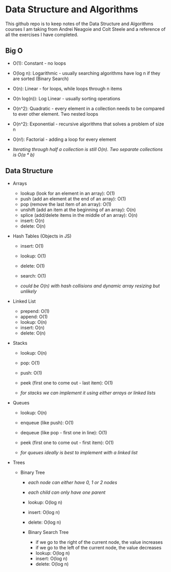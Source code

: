 # Data Structure and Algorithms

This github repo is to keep notes of the Data Structure and Algorithms courses I am taking from Andrei Neagoie and Colt Steele and a reference of all the exercises I have completed.

## Big O

- O(1): Constant - no loops
- O(log n): Logarithmic - usually searching algorithms have log n if they are sorted (Binary Search)
- O(n): Linear - for loops, while loops through n items
- O(n log(n)): Log Linear - usually sorting operations
- O(n^2): Quadratic - every element in a collection needs to be compared to ever other element. Two nested loops
- O(n^2): Exponential - recursive algorithms that solves a problem of size n
- O(n!): Factorial - adding a loop for every element

- _Iterating through half a collection is still O(n). Two separate collections is O(a \* b)_

## Data Structure

- Arrays

  - lookup (look for an element in an array): O(1)
  - push (add an element at the end of an array): O(1)
  - pop (remove the last item of an array): O(1)
  - unshift (add an item at the beginning of an array): O(n)
  - splice (add/delete items in the middle of an array): O(n)
  - insert: O(n)
  - delete: O(n)

- Hash Tables (Objects in JS)

  - insert: O(1)
  - lookup: O(1)
  - delete: O(1)
  - search: O(1)

  - _could be O(n) with hash collisions and dynamic array resizing but unlikely_

- Linked List

  - prepend: O(1)
  - append: O(1)
  - lookup: O(n)
  - insert: O(n)
  - delete: O(n)

- Stacks

  - lookup: O(n)
  - pop: O(1)
  - push: O(1)
  - peek (first one to come out - last item): O(1)

  - _for stacks we can implement it using either arrays or linked lists_

- Queues

  - lookup: O(n)
  - enqueue (like push): O(1)
  - dequeue (like pop - first one in line): O(1)
  - peek (first one to come out - first item): O(1)

  - _for queues ideally is best to implement with a linked list_

- Trees

  - Binary Tree

    - _each node can either have 0, 1 or 2 nodes_
    - _each child can only have one parent_
    - lookup: O(log n)
    - insert: O(log n)
    - delete: O(log n)

    - Binary Search Tree
      - if we go to the right of the current node, the value increases
      - if we go to the left of the current node, the value decreases
      - lookup: O(log n)
      - insert: O(log n)
      - delete: O(log n)
